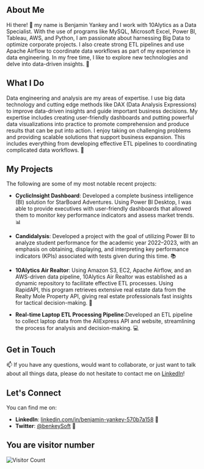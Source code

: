 ## About Me
Hi there! 👋 my name is Benjamin Yankey and I work with 10Alytics as a Data Specialist. With the use of programs like MySQL, Microsoft Excel, Power BI, Tableau, AWS, and Python, I am passionate about harnessing Big Data to optimize corporate projects. I also create strong ETL pipelines and use Apache Airflow to coordinate data workflows as part of my experience in data engineering. In my free time, I like to explore new technologies and delve into data-driven insights. 🚀

## What I Do
Data engineering and analysis are my areas of expertise. I use big data technology and cutting edge methods like DAX (Data Analysis Expressions) to improve data-driven insights and guide important business decisions. My expertise includes creating user-friendly dashboards and putting powerful data visualizations into practice to promote comprehension and produce results that can be put into action. I enjoy taking on challenging problems and providing scalable solutions that support business expansion. This includes everything from developing effective ETL pipelines to coordinating complicated data workflows. 💼

## My Projects
The following are some of my most notable recent projects:

- **CyclicInsight Dashboard**: Developed a complete business intelligence (BI) solution for StarBoard Adventures. Using Power BI Desktop, I was able to provide executives with user-friendly dashboards that allowed them to monitor key performance indicators and assess market trends. 📊

- **Candidalysis**: Developed a project with the goal of utilizing Power BI to analyze student performance for the academic year 2022–2023, with an emphasis on obtaining, displaying, and interpreting key performance indicators (KPIs) associated with tests given during this time. 📚

- **10Alytics Air Realtor**: Using Amazon S3, EC2, Apache Airflow, and an AWS-driven data pipeline, 10Alytics Air Realtor was established as a dynamic repository to facilitate effective ETL processes. Using RapidAPI, this program retrieves extensive real estate data from the Realty Mole Property API, giving real estate professionals fast insights for tactical decision-making. 🏡

- **Real-time Laptop ETL Processing Pipeline**:Developed an ETL pipeline to collect laptop data from the AliExpress API and website, streamlining the process for analysis and decision-making. 💻

## Get in Touch
📫 If you have any questions, would want to collaborate, or just want to talk about all things data, please do not hesitate to contact me on [LinkedIn](linkedin.com/in/benjamin-yankey-570b7a158)!

## Let's Connect
You can find me on:

- **LinkedIn**: [linkedin.com/in/benjamin-yankey-570b7a158](linkedin.com/in/benjamin-yankey-570b7a158) 🔗
- **Twitter**: [@benkeySoft](https://twitter.com/benkeySoft) 🔗

## You are visitor number
![Visitor Count](https://profile-counter.glitch.me/{benkeyben}/count.svg)

